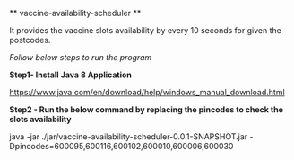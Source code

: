 ** vaccine-availability-scheduler **

It provides the vaccine slots availability by every 10 seconds for given the postcodes.

*Follow below steps to run the program*


**Step1- Install Java 8 Application**

https://www.java.com/en/download/help/windows_manual_download.html

**Step2 - Run the below command by replacing the pincodes to check the slots availability**

java -jar ./jar/vaccine-availability-scheduler-0.0.1-SNAPSHOT.jar -Dpincodes=600095,600116,600102,600010,600006,600030

